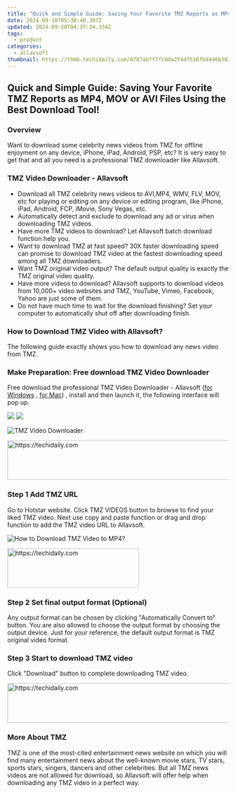 ```yaml
---
title: "Quick and Simple Guide: Saving Your Favorite TMZ Reports as MP4, MOV or AVI Files Using the Best Download Tool!"
date: 2024-09-18T05:30:40.397Z
updated: 2024-09-20T04:37:34.334Z
tags:
  - product
categories:
  - allavsoft
thumbnail: https://thmb.techidaily.com/8787ab7f7fcdda2f4df516fbd446b3033c8b29f5461b80857fa8c26a8b142de0.jpg
---
```


## Quick and Simple Guide: Saving Your Favorite TMZ Reports as MP4, MOV or AVI Files Using the Best Download Tool!

### Overview

Want to download some celebrity news videos from TMZ for offline enjoyment on any device, iPhone, iPad, Android, PSP, etc? It is very easy to get that and all you need is a professional TMZ downloader like Allavsoft.

### TMZ Video Downloader - Allavsoft

* Download all TMZ celebrity news videos to AVI,MP4, WMV, FLV, MOV, etc for playing or editing on any device or editing program, like iPhone, iPad, Android, FCP, iMovie, Sony Vegas, etc.
* Automatically detect and exclude to download any ad or virus when downloading TMZ videos.
* Have more TMZ videos to download? Let Allavsoft batch download function help you.
* Want to download TMZ at fast speed? 30X faster downloading speed can promise to download TMZ video at the fastest downloading speed among all TMZ downloaders.
* Want TMZ original video output? The default output quality is exactly the TMZ original video quality.
* Have more videos to download? Allavsoft supports to download videos from 10,000+ video websites and TMZ, YouTube, Vimeo, Facebook, Yahoo are just some of them.
* Do not have much time to wait for the download finishing? Set your computer to automatically shut off after downloading finish.

### How to Download TMZ Video with Allavsoft?

The following guide exactly shows you how to download any news video from TMZ.

### Make Preparation: Free download TMZ Video Downloader

Free download the professional TMZ Video Downloader - Allavsoft ([for Windows](https://tools.techidaily.com/allavsoft/products/) , [for Mac](https://tools.techidaily.com/allavsoft/products/)) , install and then launch it, the following interface will pop up.

[![](https://www.allavsoft.com/how-to/../images/how-to/free-download-win.jpg)](https://tools.techidaily.com/allavsoft/products/) [![](https://www.allavsoft.com/how-to/../images/how-to/free-download-mac.jpg)](https://tools.techidaily.com/allavsoft/products/)

![TMZ Video Downloader](https://www.allavsoft.com/how-to/../images/allavsoft/screen-shot-600.jpg)

<!-- affiliate ads begin -->
<a href="https://aligracehair.sjv.io/c/5597632/1997722/19272" target="_top" id="1997722">
  <img src="//a.impactradius-go.com/display-ad/19272-1997722" border="0" alt="https://techidaily.com" width="728" height="90"/>
</a>
<img height="0" width="0" src="https://aligracehair.sjv.io/i/5597632/1997722/19272" style="position:absolute;visibility:hidden;" border="0" />
<!-- affiliate ads end -->

### Step 1 Add TMZ URL

Go to Hotstar website. Click TMZ VIDEOS button to browse to find your liked TMZ video. Next use copy and paste function or drag and drop function to add the TMZ video URL to Allavsoft.

![How to Download TMZ Video to MP4?](https://www.allavsoft.com/how-to/../images/how-to/download-rtmp-video/download-rtmp-video.jpg)

<!-- affiliate ads begin -->
<a href="https://aligracehair.sjv.io/c/5597632/1885943/19272" target="_top" id="1885943">
  <img src="//a.impactradius-go.com/display-ad/19272-1885943" border="0" alt="https://techidaily.com" width="300" height="90"/>
</a>
<img height="0" width="0" src="https://aligracehair.sjv.io/i/5597632/1885943/19272" style="position:absolute;visibility:hidden;" border="0" />
<!-- affiliate ads end -->

### Step 2 Set final output format (Optional)

Any output format can be chosen by clicking "Automatically Convert to" button. You are also allowed to choose the output format by choosing the output device. Just for your reference, the default output format is TMZ original video format.

### Step 3 Start to download TMZ video

Click "Download" button to complete downloading TMZ video.

<!-- affiliate ads begin -->
<a href="https://versadesk.pxf.io/c/5597632/1815679/21290" target="_top" id="1815679">
  <img src="//a.impactradius-go.com/display-ad/21290-1815679" border="0" alt="https://techidaily.com" width="728" height="90"/>
</a>
<img height="0" width="0" src="https://versadesk.pxf.io/i/5597632/1815679/21290" style="position:absolute;visibility:hidden;" border="0" />
<!-- affiliate ads end -->

### More About TMZ

TMZ is one of the most-cited entertainment news website on which you will find many entertainment news about the well-known movie stars, TV stars, sports stars, singers, dancers and other celebrities. But all TMZ news videos are not allowed for download, so Allavsoft will offer help when downloading any TMZ video in a perfect way.

<ins class="adsbygoogle"
     style="display:block"
     data-ad-format="autorelaxed"
     data-ad-client="ca-pub-7571918770474297"
     data-ad-slot="1223367746"></ins>

<ins class="adsbygoogle"
     style="display:block"
     data-ad-client="ca-pub-7571918770474297"
     data-ad-slot="8358498916"
     data-ad-format="auto"
     data-full-width-responsive="true"></ins>
